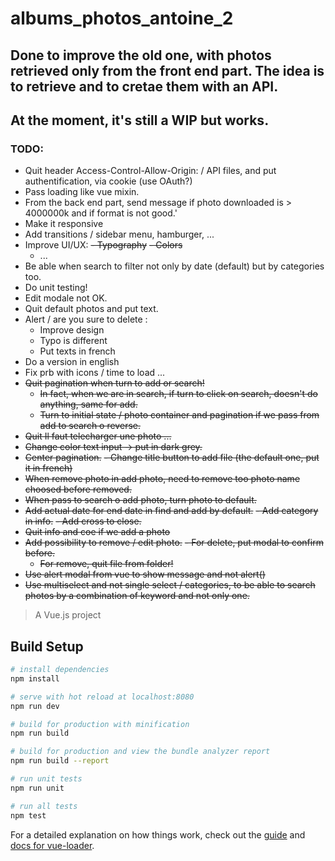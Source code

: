 # albums_photos_antoine_2

##  Done to improve the old one, with photos retrieved only from the front end part. The idea is to retrieve and to cretae them with an API.

## At the moment, it's still a WIP but works. 

### TODO:
- Quit header Access-Control-Allow-Origin: / API files, and put authentification, via cookie (use OAuth?)
- Pass loading like vue mixin.
- From the back end part, send message if photo downloaded is > 4000000k and if format is not good.'
- Make it responsive
- Add transitions / sidebar menu, hamburger, ...
- Improve UI/UX:
  ~~- Typography~~
  ~~- Colors~~
  - ...
- Be able when search to filter not only by date (default) but by categories too.
- Do unit testing!
- Edit modale not OK.
- Quit default photos and put text.
- Alert / are you sure to delete :
  - Improve design
  - Typo is different
  - Put texts in french
- Do a version in english
- Fix prb with icons / time to load ...
- ~~Quit pagination when turn to add or search!~~
  - ~~In fact, when we are in search, if turn to click on search, doesn't do anything, same for add.~~
  - ~~Turn to initial state / photo container and pagination if we pass from add to search o reverse.~~
- ~~Quit Il faut telecharger une photo ...~~
- ~~Change color text input -> put in dark grey.~~
- ~~Center pagination.~~
~~- Change title button to add file (the default one, put it in french)~~
- ~~When remove photo in add photo, need to remove too photo name choosed before removed.~~
- ~~When pass to search o add photo, turn photo to default.~~
- ~~Add actual date for end date in find and add by default.~~
~~- Add category in info.~~
  ~~- Add cross to close.~~
- ~~Quit info and coe if we add a photo~~
- ~~Add possibility to remove / edit photo.~~
  ~~- For delete, put modal to confirm before.~~
  - ~~For remove, quit file from folder!~~
- ~~Use alert modal from vue to show message and not alert()~~
- ~~Use multiselect and not single select / categories, to be able to search photos by a combination of keyword and not only one.~~

> A Vue.js project

## Build Setup

``` bash
# install dependencies
npm install

# serve with hot reload at localhost:8080
npm run dev

# build for production with minification
npm run build

# build for production and view the bundle analyzer report
npm run build --report

# run unit tests
npm run unit

# run all tests
npm test
```

For a detailed explanation on how things work, check out the [guide](http://vuejs-templates.github.io/webpack/) and [docs for vue-loader](http://vuejs.github.io/vue-loader).
